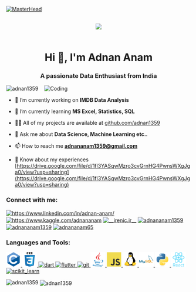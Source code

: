 [![MasterHead](https://www.dropbox.com/s/53o80g58o5skwgz/lofi_coding.jpg?dl=0)](https://github.com/adnan1359)

<p align="center">  
	<br>
	<a href="https://www.hackerrank.com/Thomas_George_T">
        <img height=100 src="https://www.dropbox.com/s/53o80g58o5skwgz/lofi_coding.jpg?dl=0)](https://github.com/adnan1359"> 
    </a>
    <br>
    <br>
</p>

<h1 align="center">Hi 👋, I'm Adnan Anam</h1>
<h3 align="center">A passionate Data Enthusiast from India</h3>

<img align="right" alt="Coding" width="400" src="https://giphy.com/gifs/headphones-spongebob-squarepants-tqfS3mgQU28ko">

<p align="left"> <img src="https://komarev.com/ghpvc/?username=adnan1359&label=Profile%20views&color=0e75b6&style=flat" alt="adnan1359" /> </p>

- 🔭 I’m currently working on **IMDB Data Analysis**

- 🌱 I’m currently learning **MS Excel, Statistics, SQL**

- 👨‍💻 All of my projects are available at [github.com/adnan1359](github.com/adnan1359)

- 💬 Ask me about **Data Science, Machine Learning etc..**

- 📫 How to reach me **adnananam1359@gmail.com**

- 📄 Know about my experiences [https://drive.google.com/file/d/1fl3YASqwMzro3cvGrnHG4PwnsWXgJga0/view?usp=sharing](https://drive.google.com/file/d/1fl3YASqwMzro3cvGrnHG4PwnsWXgJga0/view?usp=sharing)

<h3 align="left">Connect with me:</h3>
<p align="left">
<a href="https://linkedin.com/in/https://www.linkedin.com/in/adnan-anam/" target="blank"><img align="center" src="https://raw.githubusercontent.com/rahuldkjain/github-profile-readme-generator/master/src/images/icons/Social/linked-in-alt.svg" alt="https://www.linkedin.com/in/adnan-anam/" height="30" width="40" /></a>
<a href="https://kaggle.com/https://www.kaggle.com/adnananam" target="blank"><img align="center" src="https://raw.githubusercontent.com/rahuldkjain/github-profile-readme-generator/master/src/images/icons/Social/kaggle.svg" alt="https://www.kaggle.com/adnananam" height="30" width="40" /></a>
<a href="https://instagram.com/__irenic.ir__" target="blank"><img align="center" src="https://raw.githubusercontent.com/rahuldkjain/github-profile-readme-generator/master/src/images/icons/Social/instagram.svg" alt="__irenic.ir__" height="30" width="40" /></a>
<a href="https://www.codechef.com/users/adnananam1359" target="blank"><img align="center" src="https://cdn.jsdelivr.net/npm/simple-icons@3.1.0/icons/codechef.svg" alt="adnananam1359" height="30" width="40" /></a>
<a href="https://www.hackerrank.com/adnananam1359" target="blank"><img align="center" src="https://raw.githubusercontent.com/rahuldkjain/github-profile-readme-generator/master/src/images/icons/Social/hackerrank.svg" alt="adnananam1359" height="30" width="40" /></a>
<a href="https://www.leetcode.com/adnananam65" target="blank"><img align="center" src="https://raw.githubusercontent.com/rahuldkjain/github-profile-readme-generator/master/src/images/icons/Social/leet-code.svg" alt="adnananam65" height="30" width="40" /></a>
</p>

<h3 align="left">Languages and Tools:</h3>
<p align="left"> <a href="https://www.cprogramming.com/" target="_blank" rel="noreferrer"> <img src="https://raw.githubusercontent.com/devicons/devicon/master/icons/c/c-original.svg" alt="c" width="40" height="40"/> </a> <a href="https://www.w3schools.com/css/" target="_blank" rel="noreferrer"> <img src="https://raw.githubusercontent.com/devicons/devicon/master/icons/css3/css3-original-wordmark.svg" alt="css3" width="40" height="40"/> </a> <a href="https://dart.dev" target="_blank" rel="noreferrer"> <img src="https://www.vectorlogo.zone/logos/dartlang/dartlang-icon.svg" alt="dart" width="40" height="40"/> </a> <a href="https://flutter.dev" target="_blank" rel="noreferrer"> <img src="https://www.vectorlogo.zone/logos/flutterio/flutterio-icon.svg" alt="flutter" width="40" height="40"/> </a> <a href="https://git-scm.com/" target="_blank" rel="noreferrer"> <img src="https://www.vectorlogo.zone/logos/git-scm/git-scm-icon.svg" alt="git" width="40" height="40"/> </a> <a href="https://www.java.com" target="_blank" rel="noreferrer"> <img src="https://raw.githubusercontent.com/devicons/devicon/master/icons/java/java-original.svg" alt="java" width="40" height="40"/> </a> <a href="https://developer.mozilla.org/en-US/docs/Web/JavaScript" target="_blank" rel="noreferrer"> <img src="https://raw.githubusercontent.com/devicons/devicon/master/icons/javascript/javascript-original.svg" alt="javascript" width="40" height="40"/> </a> <a href="https://www.linux.org/" target="_blank" rel="noreferrer"> <img src="https://raw.githubusercontent.com/devicons/devicon/master/icons/linux/linux-original.svg" alt="linux" width="40" height="40"/> </a> <a href="https://www.mysql.com/" target="_blank" rel="noreferrer"> <img src="https://raw.githubusercontent.com/devicons/devicon/master/icons/mysql/mysql-original-wordmark.svg" alt="mysql" width="40" height="40"/> </a> <a href="https://www.python.org" target="_blank" rel="noreferrer"> <img src="https://raw.githubusercontent.com/devicons/devicon/master/icons/python/python-original.svg" alt="python" width="40" height="40"/> </a> <a href="https://reactjs.org/" target="_blank" rel="noreferrer"> <img src="https://raw.githubusercontent.com/devicons/devicon/master/icons/react/react-original-wordmark.svg" alt="react" width="40" height="40"/> </a> <a href="https://scikit-learn.org/" target="_blank" rel="noreferrer"> <img src="https://upload.wikimedia.org/wikipedia/commons/0/05/Scikit_learn_logo_small.svg" alt="scikit_learn" width="40" height="40"/> </a> </p>

<p><img align="left" src="https://github-readme-stats.vercel.app/api/top-langs?username=adnan1359&show_icons=true&locale=en&layout=compact" alt="adnan1359" /></p>

<p>&nbsp;<img align="center" src="https://github-readme-stats.vercel.app/api?username=adnan1359&show_icons=true&locale=en" alt="adnan1359" /></p>

